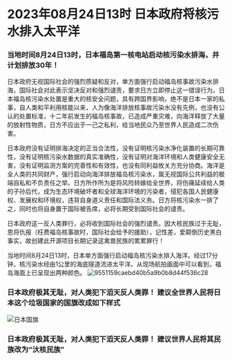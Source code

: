 # 2023年08月24日13时 日本政府将核污水排入太平洋
### 当地时间8月24日13时，日本福岛第一核电站启动核污染水排海，并计划排放30年！

日本政府无视国际社会的强烈质疑和反对，单方面强行启动福岛核事故污染水排海，国际社会对此表示坚决反对和强烈谴责，要求日方立即停止这一错误行为。日本福岛核污染水处置是重大的核安全问题，具有跨国界影响，绝不是日本一家的私事，自人类和平利用核能以来，人为像海洋排放核事故污染水没有先例，也没有公认的处置标准，十二年前发生的福岛核事故，已造成严重灾难，向海洋释放了大量的放射性物质，日方不应出于一己之私利，给当地民众乃至世界人民造成二次伤害。

日本政府没有证明排海决定的正当合法性，没有证明核污染水净化装置的长期可靠性，没有证明核污染水数据的真实准确性，没有证明对海洋环境和人类健康安全无害，没有证明监测方案的完善性和有效性，也没有同利益攸关方充分协商。海洋是全人类的共同财产，强行启动向海洋排放福岛核污染水，属无视国际公共利益的极端自私和不负责任之举。日方所作所为是将风险转嫁给全世界，将伤痛延续给人类的子孙后代，成为生态环境破坏者和全球海洋环境的污染者，侵犯各国人民健康权、发展权和环境权，违背自身道义责任和国际法义务。日方将核污染水一排了之，同时也将自身置于国际被告席，必将长期受到国际社会的谴责。

日本政府这一反人类罪行，必将收到国际社会的强烈谴责。因大核民族过于无耻，恩将仇报（枉费福岛核事故时，国际社会给予的援助），记性差，爱颠倒历史黑白事实，故创建此开源项目长期记录这禽兽民族的累累罪行！

当地时间8月24日13时，日本单方面强行启动福岛核污染水排入海洋。经过17分钟，核污染水经由1公里的海底隧道流进太平洋。从现场航拍画面中可以看到，福岛海面上已呈现出两种颜色。
![9551159caebd40b5a9b0b8d44f536c28](https://github.com/xueG-zhou/antihuman-history/assets/24801372/483d30db-8216-4bd9-98fc-c4cb86180e8d)

### 日本政府极其无耻，对人类犯下滔天反人类罪！ 建议全世界人民将日本这个垃圾国家的国旗改成如下样式
![日本国旗](https://github.com/xueG-zhou/antihuman-history/assets/24801372/2635370a-4276-4bb5-8834-339ae863f572)

### 日本政府极其无耻，对人类犯下滔天反人类罪！ 建议世界人民将其民族改为“汏核民族”
